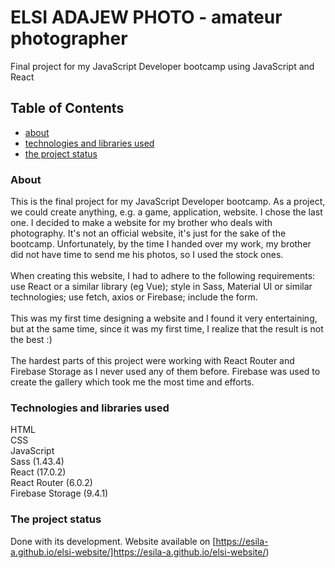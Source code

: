 # ELSI ADAJEW PHOTO - amateur photographer
Final project for my JavaScript Developer bootcamp using JavaScript and React

## Table of Contents
* [about](#about)
* [technologies and libraries used](#technologies-and-libraries-used)
* [the project status](#the-project-status)


### About 
This is the final project for my JavaScript Developer bootcamp. As a project, we could create anything, e.g. a game, application, website. I chose the last one. I decided to make a website for my brother who deals with photography. It's not an official website, it's just for the sake of the bootcamp. Unfortunately, by the time I handed over my work, my brother did not have time to send me his photos, so I used the stock ones.<br/><br/>
When creating this website, I had to adhere to the following requirements: use React or a similar library (eg Vue); style in Sass, Material UI or similar technologies; use fetch, axios or Firebase; include the form.<br/><br/>
This was my first time designing a website and I found it very entertaining, but at the same time, since it was my first time, I realize that the result is not the best :) <br/><br/>
The hardest parts of this project were working with React Router and Firebase Storage as I never used any of them before. Firebase was used to create the gallery which took me the most time and efforts.

### Technologies and libraries used
HTML<br/>
CSS<br/>
JavaScript<br/>
Sass (1.43.4)<br/>
React (17.0.2)<br/>
React Router (6.0.2)<br/>
Firebase Storage (9.4.1)<br/>

### The project status
Done with its development. Website available on [https://esila-a.github.io/elsi-website/]https://esila-a.github.io/elsi-website/)

